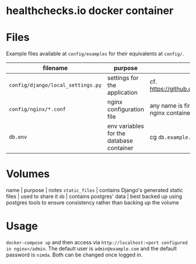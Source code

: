 # healthchecks.io docker container

# Files

Example files available at `config/examples` for their equivalents at `config/`.

filename | purpose | notes
---|---|---
`config/django/local_settings.py` | settings for the application | cf. https://github.com/healthchecks/healthchecks#configuration
`config/nginx/*.conf` | nginx configuration file | any name is fine, will be mounted at /etc/nginx/conf.d/ in the nginx container
`db.env` | env variables for the database container | cg `db.example.env`

# Volumes

name | purpose | notes
`static_files` | contains Django's generated static files | used to share it 
`db` | contains postgres' data | best backed up using postgres tools to ensure consistency rather than backing up the volume

# Usage

`docker-compose up` and then access via `http://localhost:<port configured in nginx>/admin`. The default user is `admin@example.com` and the default password is `nimda`. Both can be changed once logged in.
